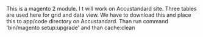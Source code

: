 This is a magento 2 module. I t will work on Accustandard site. Three tables are used here for grid and data view. 
We have to download this and place this to app/code directory on Accustandard. Than run command 'bin/magento setup:upgrade' and than cache:clean
